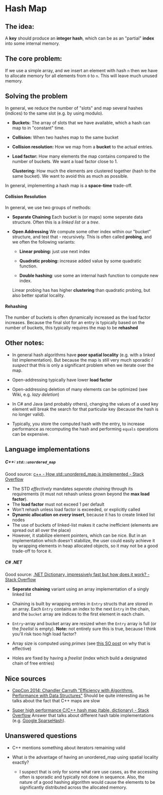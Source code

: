 # Hash Map

## **The idea:**

A **key** should produce an **integer hash**, which can be as an "partial" **index** into some internal memory.

## **The core problem:**

If we use a simple array, and we insert an element with hash `n` then we have to allocate memory for all elements from `0` to `n`. This will leave much unused memory. 



## Solving the problem

In general, we reduce the number of "slots" and map several hashes (indices) to the same slot (e.g. by using modulo).

- **Buckets:** The array of slots that we have available, which a hash can map to in "constant" time.

- **Collision:** When two hashes map to the same bucket

- **Collision resolution:** How we map from a **bucket** to the actual entries.

- **Load factor:** How many elements the map contains compared to the number of buckets. We want a load factor close to 1.
  
  **Clustering:** How much the elements are clustered together (hash to the same bucket). We want to avoid this as much as possible.
  

In general, implementing a hash map is a **space-time** trade-off.

#### Collision Resolution

In general, we use two groups of methods:

- **Separate Chaining**
  Each bucket is (or maps) some seperate data structure. Often this is a *linked list* or a *tree*.

- **Open Addressing**
  We compute some other index within our "bucket" structure, and test that - recursively.
  This is often called **probing**, and we often the following variants:
  
  - **Linear probing:** just use next index
  
  - **Quadratic probing:** increase added value by some quadratic function.
  
  - **Double hashing**: use some an internal hash function to compute new index.
  
  Linear probing has has higher **clustering** than quadratic probing, but also better spatial locality.

#### Rehashing

The number of buckets is often dynamically increased as the load factor increases. Because the final slot for an entry is typically based on the number of buckets, this  typically requires the map to be **rehashed**

## Other notes:

- In general hash algorithms have **poor spatial locality** (e.g. with a linked list implementation). But because the map is still very much sporadic *I suspect* that this is only a significant problem when we iterate over the map.

- Open-addressing typically have lower **load factor**

- Open-addressing deletion of many elements can be optimized (see Wiki, e.g. *lazy deletion*)

- In C# and Java (and probably others), changing the values of a used key element will break the search for that particular key (because the hash is no longer valid).

- Typically, you store the computed hash with the entry, to increase performance as recomputing the hash and performing `equals` operations can be expensive.

## Language implementations

##### C++: `std::unordered_map`

Good source: [c++ - How std::unordered_map is implemented - Stack Overflow](https://stackoverflow.com/questions/31112852/how-stdunordered-map-is-implemented) 

- The STD *effectively* mandates *seperate chaining* through its requirements (it must not rehash unless grown beyond the **max load factor**).
- The **load factor** must not exceed 1 per default
- Won't rehash unless load factor is exceeded, or explicitly called
- **Dynamic allocation on *every* insert**, because it has to create linked list nodes
- The use of buckets of linked-list makes it cache inefficient (elements are spread out all over the place)
- However, it stabilize element pointers, which can be nice. But in an implementation which doesn't stabilize, the user could easily achieve it by wrapping elements in heap allocated objects, so it may not be a good trade-off to force it.

##### C# .NET

Good source: [.NET Dictionary, impressively fast but how does it work? - Stack Overflow](https://stackoverflow.com/questions/5379871/net-dictionary-impressively-fast-but-how-does-it-work/54137050#54137050)

- **Seperate chaining** variant using an array implementation of a singly linked list

- Chaining is built by wrapping entries in `Entry` structs that are stored in an array. Each `Entry` contains an index to the next `Entry` in the chain, and the `bucket` array are indices to the first element in each chain.

- `Entry`-array and bucket array are resized when the `Entry` array is full (or the *freelist* is empty). **Note:** not entirely sure this is true, because I think you'll risk tsoo high load factor?

- Array size is computed using *primes* (see [this SO post](https://cs.stackexchange.com/questions/11029/why-is-it-best-to-use-a-prime-number-as-a-mod-in-a-hashing-function/64191#64191) on why that is effective)

- Holes are fixed by having a *freelist* (index which build a designated chain of free entries)

## Nice sources

- [CppCon 2014: Chandler Carruth &quot;Efficiency with Algorithms, Performance with Data Structures&quot;](https://www.youtube.com/watch?v=fHNmRkzxHWs&ab_channel=CppCon)
  Should be quite interesting as he talks about the fact that C++ maps are slow

- [Super high performance C/C++ hash map (table, dictionary) - Stack Overflow](https://stackoverflow.com/questions/3300525/super-high-performance-c-c-hash-map-table-dictionary)
  Answer that talks about different hash table implementations (e.g. [Google SparseHash](https://github.com/sparsehash/sparsehash)).

## Unanswered questions

- C++ mentions something about iterators remaining valid

- What *is* the advantage of having an unordered_map using spatial locality exactly?
  
  - I suspect that is only for some what rare use cases, as the accessing often is sporadic and typically not done in sequence. Also, the nature of a good hashing algorithm would cause the elements to be significantly distributed across the allocated memory.
